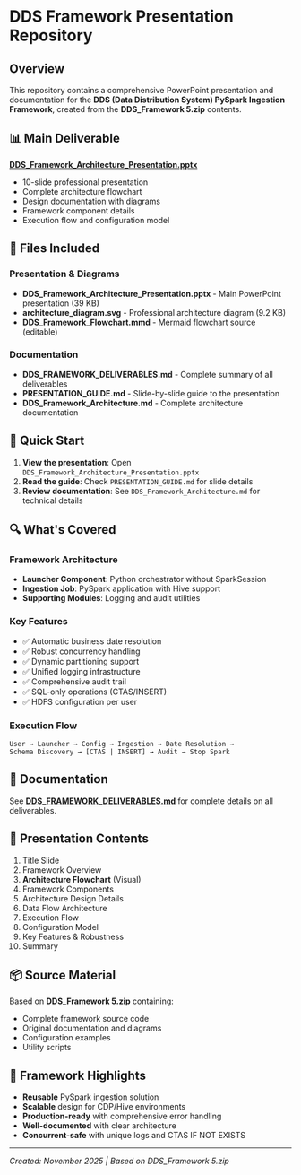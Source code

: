 # DDS Framework Presentation Repository

## Overview
This repository contains a comprehensive PowerPoint presentation and documentation for the **DDS (Data Distribution System) PySpark Ingestion Framework**, created from the **DDS_Framework 5.zip** contents.

## 📊 Main Deliverable
**[DDS_Framework_Architecture_Presentation.pptx](./DDS_Framework_Architecture_Presentation.pptx)**
- 10-slide professional presentation
- Complete architecture flowchart
- Design documentation with diagrams
- Framework component details
- Execution flow and configuration model

## 📁 Files Included

### Presentation & Diagrams
- **DDS_Framework_Architecture_Presentation.pptx** - Main PowerPoint presentation (39 KB)
- **architecture_diagram.svg** - Professional architecture diagram (9.2 KB)
- **DDS_Framework_Flowchart.mmd** - Mermaid flowchart source (editable)

### Documentation
- **DDS_FRAMEWORK_DELIVERABLES.md** - Complete summary of all deliverables
- **PRESENTATION_GUIDE.md** - Slide-by-slide guide to the presentation
- **DDS_Framework_Architecture.md** - Complete architecture documentation

## 🎯 Quick Start
1. **View the presentation**: Open `DDS_Framework_Architecture_Presentation.pptx`
2. **Read the guide**: Check `PRESENTATION_GUIDE.md` for slide details
3. **Review documentation**: See `DDS_Framework_Architecture.md` for technical details

## 🔍 What's Covered

### Framework Architecture
- **Launcher Component**: Python orchestrator without SparkSession
- **Ingestion Job**: PySpark application with Hive support
- **Supporting Modules**: Logging and audit utilities

### Key Features
- ✅ Automatic business date resolution
- ✅ Robust concurrency handling
- ✅ Dynamic partitioning support
- ✅ Unified logging infrastructure
- ✅ Comprehensive audit trail
- ✅ SQL-only operations (CTAS/INSERT)
- ✅ HDFS configuration per user

### Execution Flow
```
User → Launcher → Config → Ingestion → Date Resolution → 
Schema Discovery → [CTAS | INSERT] → Audit → Stop Spark
```

## 📖 Documentation
See **[DDS_FRAMEWORK_DELIVERABLES.md](./DDS_FRAMEWORK_DELIVERABLES.md)** for complete details on all deliverables.

## 🎨 Presentation Contents
1. Title Slide
2. Framework Overview
3. **Architecture Flowchart** (Visual)
4. Framework Components
5. Architecture Design Details
6. Data Flow Architecture
7. Execution Flow
8. Configuration Model
9. Key Features & Robustness
10. Summary

## 📦 Source Material
Based on **DDS_Framework 5.zip** containing:
- Complete framework source code
- Original documentation and diagrams
- Configuration examples
- Utility scripts

## 🚀 Framework Highlights
- **Reusable** PySpark ingestion solution
- **Scalable** design for CDP/Hive environments
- **Production-ready** with comprehensive error handling
- **Well-documented** with clear architecture
- **Concurrent-safe** with unique logs and CTAS IF NOT EXISTS

---
*Created: November 2025 | Based on DDS_Framework 5.zip*